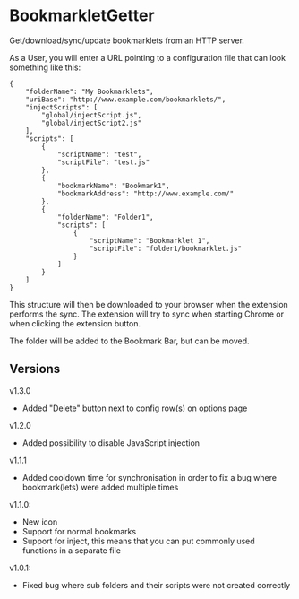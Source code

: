 # BookmarkletGetter
Get/download/sync/update bookmarklets from an HTTP server.

As a User, you will enter a URL pointing to a configuration file that can look something like this:
    
    {
    	"folderName": "My Bookmarklets",
    	"uriBase": "http://www.example.com/bookmarklets/",
    	"injectScripts": [
    		"global/injectScript.js",
    		"global/injectScript2.js"
    	],
    	"scripts": [
    		{
    			"scriptName": "test",
    			"scriptFile": "test.js"
    		},
    		{
    			"bookmarkName": "Bookmark1",
    			"bookmarkAddress": "http://www.example.com/"
    		},
    		{
    			"folderName": "Folder1",
    			"scripts": [
    				{
    					"scriptName": "Bookmarklet 1",
    					"scriptFile": "folder1/bookmarklet.js"
    				}
    			]
    		}
    	]
    }

This structure will then be downloaded to your browser when the extension performs the sync. The extension will try to sync when starting Chrome or when clicking the extension button.

The folder will be added to the Bookmark Bar, but can be moved.

## Versions
v1.3.0
- Added "Delete" button next to config row(s) on options page

v1.2.0
- Added possibility to disable JavaScript injection

v1.1.1
- Added cooldown time for synchronisation in order to fix a bug where bookmark(lets) were added multiple times

v1.1.0:
- New icon
- Support for normal bookmarks
- Support for inject, this means that you can put commonly used functions in a separate file

v1.0.1:
- Fixed bug where sub folders and their scripts were not created correctly
